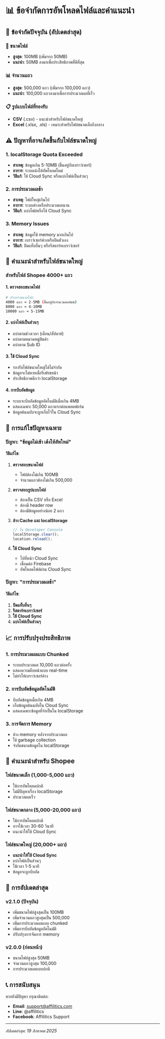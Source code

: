 # 📊 ข้อจำกัดการอัพโหลดไฟล์และคำแนะนำ

## 🎯 ข้อจำกัดปัจจุบัน (อัปเดตล่าสุด)

### 📁 ขนาดไฟล์
- **สูงสุด**: 100MB (เพิ่มจาก 50MB)
- **แนะนำ**: 50MB ลงมาเพื่อประสิทธิภาพที่ดีที่สุด

### 📊 จำนวนแถว
- **สูงสุด**: 500,000 แถว (เพิ่มจาก 100,000 แถว)
- **แนะนำ**: 100,000 แถวลงมาเพื่อการประมวลผลที่เร็ว

### 📋 รูปแบบไฟล์ที่รองรับ
- **CSV** (.csv) - แนะนำสำหรับไฟล์ขนาดใหญ่
- **Excel** (.xlsx, .xls) - เหมาะสำหรับไฟล์ขนาดเล็กถึงกลาง

## ⚠️ ปัญหาที่อาจเกิดขึ้นกับไฟล์ขนาดใหญ่

### 1. **localStorage Quota Exceeded**
- **สาเหตุ**: ข้อมูลเกิน 5-10MB (ขึ้นอยู่กับเบราว์เซอร์)
- **อาการ**: ระบบเด้งให้อัพโหลดใหม่
- **วิธีแก้**: ใช้ Cloud Sync หรือแบ่งไฟล์เป็นส่วนๆ

### 2. **การประมวลผลช้า**
- **สาเหตุ**: ไฟล์ใหญ่เกินไป
- **อาการ**: ระบบค้างหรือประมวลผลนาน
- **วิธีแก้**: แบ่งไฟล์หรือใช้ Cloud Sync

### 3. **Memory Issues**
- **สาเหตุ**: ข้อมูลใช้ memory มากเกินไป
- **อาการ**: เบราว์เซอร์ค้างหรือปิดตัวเอง
- **วิธีแก้**: ปิดแท็บอื่นๆ หรือรีสตาร์ทเบราว์เซอร์

## 🚀 คำแนะนำสำหรับไฟล์ขนาดใหญ่

### สำหรับไฟล์ Shopee 4000+ แถว

#### 1. **ตรวจสอบขนาดไฟล์**
```bash
# ตัวอย่างขนาดไฟล์
4000 แถว ≈ 2-5MB (ขึ้นอยู่กับจำนวนคอลัมน์)
8000 แถว ≈ 4-10MB
10000 แถว ≈ 5-15MB
```

#### 2. **แบ่งไฟล์เป็นส่วนๆ**
- แบ่งตามช่วงเวลา (เดือน/สัปดาห์)
- แบ่งตามหมวดหมู่สินค้า
- แบ่งตาม Sub ID

#### 3. **ใช้ Cloud Sync**
- รองรับไฟล์ขนาดใหญ่ได้ไม่จำกัด
- ข้อมูลจะไม่หายเมื่อรีเฟรชหน้า
- ประสิทธิภาพดีกว่า localStorage

#### 4. **การบีบอัดข้อมูล**
- ระบบจะบีบอัดข้อมูลอัตโนมัติเมื่อเกิน 4MB
- แสดงเฉพาะ 50,000 แถวแรกต่อแพลตฟอร์ม
- ข้อมูลต้นฉบับจะถูกเก็บไว้ใน Cloud Sync

## 🔧 การแก้ไขปัญหาเฉพาะ

### ปัญหา: "ข้อมูลไม่เข้า เด้งให้อัพใหม่"

#### วิธีแก้ไข:
1. **ตรวจสอบขนาดไฟล์**
   - ไฟล์ต้องไม่เกิน 100MB
   - จำนวนแถวต้องไม่เกิน 500,000

2. **ตรวจสอบรูปแบบไฟล์**
   - ต้องเป็น CSV หรือ Excel
   - ต้องมี header row
   - ต้องมีข้อมูลอย่างน้อย 2 แถว

3. **ล้าง Cache และ localStorage**
   ```javascript
   // ใน Developer Console
   localStorage.clear();
   location.reload();
   ```

4. **ใช้ Cloud Sync**
   - ไปที่หน้า Cloud Sync
   - เชื่อมต่อ Firebase
   - อัพโหลดไฟล์ผ่าน Cloud Sync

### ปัญหา: "การประมวลผลช้า"

#### วิธีแก้ไข:
1. **ปิดแท็บอื่นๆ**
2. **รีสตาร์ทเบราว์เซอร์**
3. **ใช้ Cloud Sync**
4. **แบ่งไฟล์เป็นส่วนๆ**

## 📈 การปรับปรุงประสิทธิภาพ

### 1. **การประมวลผลแบบ Chunked**
- ระบบประมวลผล 10,000 แถวต่อครั้ง
- แสดงความคืบหน้าแบบ real-time
- ไม่ทำให้เบราว์เซอร์ค้าง

### 2. **การบีบอัดข้อมูลอัตโนมัติ**
- บีบอัดข้อมูลเมื่อเกิน 4MB
- เก็บข้อมูลต้นฉบับใน Cloud Sync
- แสดงเฉพาะข้อมูลที่จำเป็นใน localStorage

### 3. **การจัดการ Memory**
- ล้าง memory หลังจากประมวลผล
- ใช้ garbage collection
- จำกัดขนาดข้อมูลใน localStorage

## 🎯 คำแนะนำสำหรับ Shopee

### ไฟล์ขนาดเล็ก (1,000-5,000 แถว)
- ใช้การอัพโหลดปกติ
- ไม่มีปัญหาเรื่อง localStorage
- ประมวลผลเร็ว

### ไฟล์ขนาดกลาง (5,000-20,000 แถว)
- ใช้การอัพโหลดปกติ
- อาจใช้เวลา 30-60 วินาที
- แนะนำให้ใช้ Cloud Sync

### ไฟล์ขนาดใหญ่ (20,000+ แถว)
- **แนะนำให้ใช้ Cloud Sync**
- แบ่งไฟล์เป็นส่วนๆ
- ใช้เวลา 1-5 นาที
- ข้อมูลจะถูกบีบอัด

## 🔄 การอัปเดตล่าสุด

### v2.1.0 (ปัจจุบัน)
- เพิ่มขนาดไฟล์สูงสุดเป็น 100MB
- เพิ่มจำนวนแถวสูงสุดเป็น 500,000
- เพิ่มการประมวลผลแบบ chunked
- เพิ่มการบีบอัดข้อมูลอัตโนมัติ
- ปรับปรุงการจัดการ memory

### v2.0.0 (ก่อนหน้า)
- ขนาดไฟล์สูงสุด 50MB
- จำนวนแถวสูงสุด 100,000
- การประมวลผลแบบปกติ

## 📞 การสนับสนุน

หากยังมีปัญหา กรุณาติดต่อ:
- **Email**: support@affilitics.com
- **Line**: @affilitics
- **Facebook**: Affilitics Support

---

*อัปเดตล่าสุด: 19 สิงหาคม 2025*
